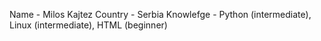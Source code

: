 Name - Milos Kajtez
Country - Serbia
Knowlefge - Python (intermediate), Linux (intermediate), HTML (beginner)
